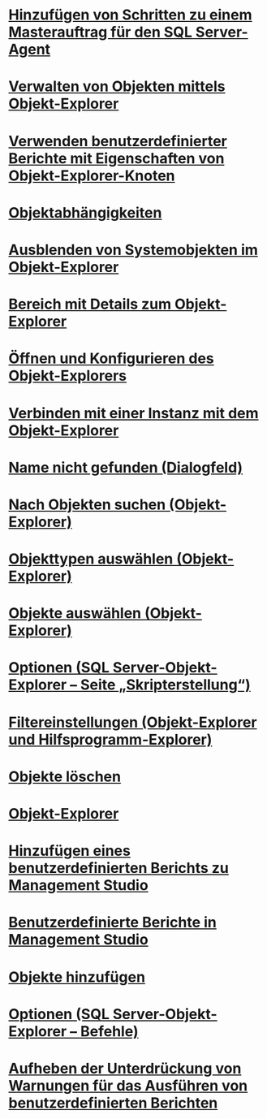 # [Hinzufügen von Schritten zu einem Masterauftrag für den SQL Server-Agent](add-steps-to-a-sql-server-agent-master-job.md)
# [Verwalten von Objekten mittels Objekt-Explorer](manage-objects-by-using-object-explorer.md)
# [Verwenden benutzerdefinierter Berichte mit Eigenschaften von Objekt-Explorer-Knoten](use-custom-reports-with-object-explorer-node-properties.md)
# [Objektabhängigkeiten](object-dependencies.md)
# [Ausblenden von Systemobjekten im Objekt-Explorer](hide-system-objects-in-object-explorer.md)
# [Bereich mit Details zum Objekt-Explorer](object-explorer-details-pane.md)
# [Öffnen und Konfigurieren des Objekt-Explorers](open-and-configure-object-explorer.md)
# [Verbinden mit einer Instanz mit dem Objekt-Explorer](connect-to-an-instance-from-object-explorer.md)
# [Name nicht gefunden (Dialogfeld)](name-not-found-dialog-box.md)
# [Nach Objekten suchen (Objekt-Explorer)](browse-for-objects-object-explorer.md)
# [Objekttypen auswählen (Objekt-Explorer)](select-object-types-object-explorer.md)
# [Objekte auswählen (Objekt-Explorer)](select-objects-object-explorer.md)
# [Optionen (SQL Server-Objekt-Explorer – Seite „Skripterstellung“)](options-sql-server-object-explorer-scripting-page.md)
# [Filtereinstellungen (Objekt-Explorer und Hilfsprogramm-Explorer)](filter-settings-object-explorer-and-utility-explorer.md)
# [Objekte löschen](delete-objects.md)
# [Objekt-Explorer](object-explorer.md)
# [Hinzufügen eines benutzerdefinierten Berichts zu Management Studio](add-a-custom-report-to-management-studio.md)
# [Benutzerdefinierte Berichte in Management Studio](custom-reports-in-management-studio.md)
# [Objekte hinzufügen](add-objects.md)
# [Optionen (SQL Server-Objekt-Explorer – Befehle)](options-sql-server-object-explorer-commands.md)
# [Aufheben der Unterdrückung von Warnungen für das Ausführen von benutzerdefinierten Berichten](unsuppress-run-custom-report-warnings.md)
